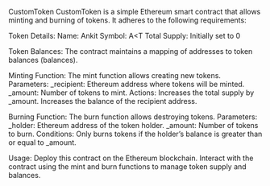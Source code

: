 CustomToken
CustomToken is a simple Ethereum smart contract that allows minting and burning of tokens. It adheres to the following requirements:

Token Details:
Name: Ankit
Symbol: A<T
Total Supply: Initially set to 0

Token Balances:
The contract maintains a mapping of addresses to token balances (balances).

Minting Function:
The mint function allows creating new tokens.
Parameters:
_recipient: Ethereum address where tokens will be minted.
_amount: Number of tokens to mint.
Actions:
Increases the total supply by _amount.
Increases the balance of the recipient address.

Burning Function:
The burn function allows destroying tokens.
Parameters:
_holder: Ethereum address of the token holder.
_amount: Number of tokens to burn.
Conditions:
Only burns tokens if the holder’s balance is greater than or equal to _amount.

Usage:
Deploy this contract on the Ethereum blockchain.
Interact with the contract using the mint and burn functions to manage token supply and balances.
